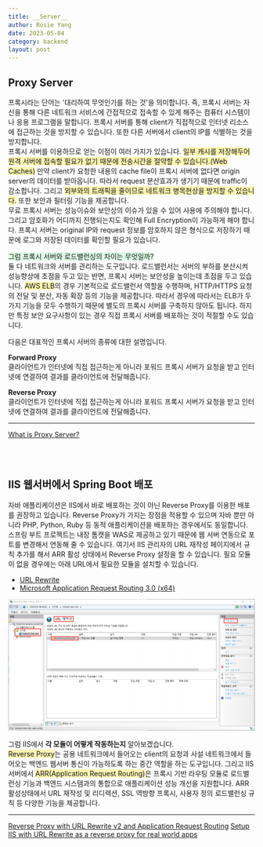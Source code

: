 ```yaml
---
title: __Server__
author: Rosie Yang
date: 2023-05-04
category: backend
layout: post
---
```


## Proxy Server
프록시라는 단어는 '대리하여 무엇인가를 하는 것'을 의미합니다. 즉, 프록시 서버는 자신을 통해 다른 네트워크 서비스에 간접적으로 접속할 수 있게 해주는 컴퓨터 시스템이나 응용 프로그램을 말합니다. 프록시 서버를 통해 client가 직접적으로 인터넷 리소스에 접근하는 것을 방지할 수 있습니다. 또한 다른 서버에서 client의 IP를 식별하는 것을 방지합니다.  
프록시 서버를 이용하므로 얻는 이점이 여러 가지가 있습니다. <span style="background-color:#fff5b1">일부 캐시를 저장해두어 원격 서버에 접속할 필요가 없기 때문에 전송시간을 절약할 수 있습니다.(Web Caches)</span> 만약 client가 요청한 내용의 cache file이 프록시 서버에 없다면 origin server의 데이터를 받아옵니다. 따라서 request 분산효과가 생기기 때문에 traffic이 감소합니다. 그리고 <span style="background-color:#fff5b1">외부와의 트래픽을 줄이므로 네트워크 병목현상을 방지할 수 있습니다.</span> 또한 보안과 필터링 기능을 제공합니다.   
무료 프록시 서버는 성능이슈와 보안상의 이슈가 있을 수 있어 사용에 주의해야 합니다. 그리고 암호화가 어디까지 진행되는지도 확인해 Full Encryption이 가능하게 해야 합니다. 프록시 서버는 original IP와 request 정보를 암호하지 않은 형식으로 저장하기 때문에 로그와 저장된 데이터를 확인할 필요가 있습니다.  

<span style="background-color:#DCFFE4">그럼 프록시 서버와 로드밸런싱의 차이는 무엇일까?</span>  
둘 다 네트워크와 서버를 관리하는 도구입니다. 로드밸런서는 서버의 부하를 분산시켜 성능향상에 초점을 두고 있는 반면, 프록시 서버는 보안성을 높이는데 초점을 두고 있습니다. <span style="background-color:#fff5b1">AWS ELB</span>의 경우 기본적으로 로드밸런서 역할을 수행하며, HTTP/HTTPS 요청의 전달 및 분산, 자동 확장 등의 기능을 제공합니다. 따라서 경우에 따라서는 ELB가 두 가지 기능을 모두 수행하기 때문에 별도의 프록시 서버를 구축하지 않아도 됩니다. 하지만 특정 보안 요구사항이 있는 경우 직접 프록시 서버를 배포하는 것이 적절할 수도 있습니다.  

다음은 대표적인 프록시 서버의 종류에 대한 설명입니다.  

**Forward Proxy**  
클라이언트가 인터넷에 직접 접근하는게 아니라 포워드 프록시 서버가 요청을 받고 인터넷에 연결하여 결과를 클라이언트에 전달해줍니다. 

**Reverse Proxy**  
클라이언트가 인터넷에 직접 접근하는게 아니라 포워드 프록시 서버가 요청을 받고 인터넷에 연결하여 결과를 클라이언트에 전달해줍니다.

<hr/>

[What is Proxy Server?](https://www.geeksforgeeks.org/what-is-proxy-server/)

<br><br>

## IIS 웹서버에서 Spring Boot 배포
자바 애플리케이션은 IIS에서 바로 배포하는 것이 아닌 Reverse Proxy를 이용한 배포를 권장하고 있습니다. Reverse Proxy가 가지는 장점을 적용할 수 있으며 자바 뿐만 아니라 PHP, Python, Ruby 등 동적 애플리케이션을 배포하는 경우에서도 동일합니다. 스프링 부트 프로젝트는 내장 톰캣을 WAS로 제공하고 있기 때문에 웹 서버 연동으로 포트를 변경해서 연동해 줄 수 있습니다. 여기서 IIS 관리자의 URL 재작성 페이지에서 규칙 추가를 해서 ARR 활성 상태에서 Reverse Proxy 설정을 할 수 있습니다. 필요 모듈이 없을 경우에는 아래 URL에서 필요한 모듈을 설치할 수 있습니다.  
+ [URL Rewrite](https://iis-umbraco.azurewebsites.net/downloads/microsoft/url-rewrite)
+ [Microsoft Application Request Routing 3.0 (x64)](https://www.microsoft.com/en-us/download/details.aspx?id=47333)

![iis_reverse_proxy.png](/assets/gitbook/post_images/server/iis_reverse_proxy.png)

그럼 IIS에서 **각 모듈이 어떻게 작동하는지** 알아보겠습니다.  
<span style="background-color:#fff5b1">Reverse Proxy</span>는 공용 네트워크에서 들어오는 client의 요청과 사설 네트워크에서 들어오는 백엔드 웹서버 통신이 가능하도록 하는 중간 역할을 하는 도구입니다. 그리고 IIS 서버에서 <span style="background-color:#fff5b1">ARR(Application Request Routing)</span>은 프록시 기반 라우팅 모듈로 로드밸런싱 기능과 백엔드 시스템과의 통합으로 애플리케이션 성능 개선을 지원합니다. ARR 활성상태에서 URL 재작성 및 리디렉션, SSL 역방향 프록시, 사용자 정의 로드밸런싱 규칙 등 다양한 기능을 제공합니다.  

<hr/>

[Reverse Proxy with URL Rewrite v2 and Application Request Routing](https://learn.microsoft.com/en-us/iis/extensions/url-rewrite-module/reverse-proxy-with-url-rewrite-v2-and-application-request-routing)
[Setup IIS with URL Rewrite as a reverse proxy for real world apps](https://techcommunity.microsoft.com/t5/iis-support-blog/setup-iis-with-url-rewrite-as-a-reverse-proxy-for-real-world/ba-p/846222)

<div style="padding:3px; margin:200px 0;"></div>   